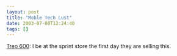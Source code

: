 ```yaml
---
layout: post
title: "Moble Tech Lust"
date: 2003-07-08T12:24:48
tags: []
---
```


[Treo 600][1]: I be at the sprint store the first day they are selling this.

   [1]: http://mobile.burn.com/news.jsp?Id=365
